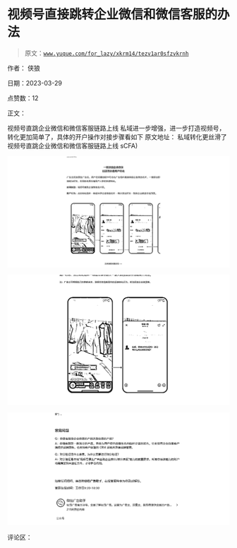 # 视频号直接跳转企业微信和微信客服的办法

> 原文：[`www.yuque.com/for_lazy/xkrm14/tezv1ar0sfzvkrnh`](https://www.yuque.com/for_lazy/xkrm14/tezv1ar0sfzvkrnh)

作者： 侠狼

日期：2023-03-29

点赞数：12

正文：

视频号直跳企业微信和微信客服链路上线 私域进一步增强，进一步打造视频号，转化更加简单了，具体的开户操作对接步骤看如下 原文地址： 私域转化更丝滑了视频号直跳企业微信和微信客服链路上线 sCFA)

![](img/daf267bfa260c42494f141b55fd6be97.png)  

![](img/2dbab93a9a5e02f58c4c23afdff8c339.png)  

![](img/e1622e64476e5a081e85ee2ab6efbd40.png)  

评论区：



